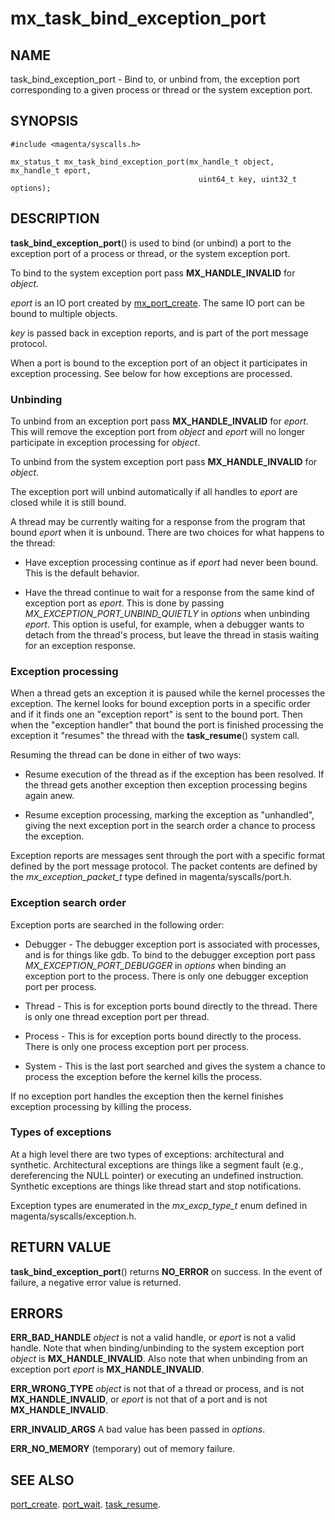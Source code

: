 # mx_task_bind_exception_port

## NAME

task_bind_exception_port - Bind to, or unbind from, the exception port
corresponding to a given process or thread or the system exception port.

## SYNOPSIS

```
#include <magenta/syscalls.h>

mx_status_t mx_task_bind_exception_port(mx_handle_t object, mx_handle_t eport,
                                          uint64_t key, uint32_t options);
```

## DESCRIPTION

**task_bind_exception_port**() is used to bind (or unbind) a port to
the exception port of a process or thread, or the system exception port.

To bind to the system exception port pass **MX_HANDLE_INVALID** for *object*.

*eport* is an IO port created by [mx_port_create](port_create.md). The same
IO port can be bound to multiple objects.

*key* is passed back in exception reports, and is part of the port
message protocol.

When a port is bound to the exception port of an object it participates
in exception processing. See below for how exceptions are processed.

### Unbinding

To unbind from an exception port pass **MX_HANDLE_INVALID** for *eport*.
This will remove the exception port from *object* and *eport* will no
longer participate in exception processing for *object*.

To unbind from the system exception port pass **MX_HANDLE_INVALID** for
*object*.

The exception port will unbind automatically if all handles to *eport*
are closed while it is still bound.

A thread may be currently waiting for a response from the program that
bound *eport* when it is unbound. There are two choices for what happens
to the thread:

- Have exception processing continue as if *eport* had never been bound.
This is the default behavior.

- Have the thread continue to wait for a response from the same kind
of exception port as *eport*. This is done by passing
*MX_EXCEPTION_PORT_UNBIND_QUIETLY* in *options* when unbinding *eport*.
This option is useful, for example, when a debugger wants to detach from the
thread's process, but leave the thread in stasis waiting for an exception
response.

### Exception processing

When a thread gets an exception it is paused while the kernel processes
the exception. The kernel looks for bound exception ports in a specific order
and if it finds one an "exception report" is sent to the bound port.
Then when the "exception handler" that bound the port is finished processing
the exception it "resumes" the thread with the **task_resume**() system call.

Resuming the thread can be done in either of two ways:

- Resume execution of the thread as if the exception has been resolved.
If the thread gets another exception then exception processing begins
again anew.

- Resume exception processing, marking the exception as "unhandled", giving
the next exception port in the search order a chance to process the exception.

Exception reports are messages sent through the port with a specific format
defined by the port message protocol. The packet contents are defined by
the *mx_exception_packet_t* type defined in magenta/syscalls/port.h.

### Exception search order

Exception ports are searched in the following order:

- Debugger - The debugger exception port is associated with processes, and
is for things like gdb. To bind to the debugger exception port
pass *MX_EXCEPTION_PORT_DEBUGGER* in *options* when binding an
exception port to the process.
There is only one debugger exception port per process.

- Thread - This is for exception ports bound directly to the thread.
There is only one thread exception port per thread.

- Process - This is for exception ports bound directly to the process.
There is only one process exception port per process.

- System - This is the last port searched and gives the system a chance to
process the exception before the kernel kills the process.

If no exception port handles the exception then the kernel finishes
exception processing by killing the process.

### Types of exceptions

At a high level there are two types of exceptions: architectural and synthetic.
Architectural exceptions are things like a segment fault (e.g., dereferencing
the NULL pointer) or executing an undefined instruction. Synthetic exceptions
are things like thread start and stop notifications.

Exception types are enumerated in the *mx_excp_type_t* enum defined
in magenta/syscalls/exception.h.

## RETURN VALUE

**task_bind_exception_port**() returns **NO_ERROR** on success.
In the event of failure, a negative error value is returned.

## ERRORS

**ERR_BAD_HANDLE** *object* is not a valid handle,
or *eport* is not a valid handle. Note that when binding/unbinding
to the system exception port *object* is **MX_HANDLE_INVALID**.
Also note that when unbinding from an exception port *eport* is
**MX_HANDLE_INVALID**.

**ERR_WRONG_TYPE**  *object* is not that of a thread or process,
and is not **MX_HANDLE_INVALID**,
or *eport* is not that of a port and is not **MX_HANDLE_INVALID**.

**ERR_INVALID_ARGS** A bad value has been passed in *options*.

**ERR_NO_MEMORY**  (temporary) out of memory failure.

## SEE ALSO

[port_create](port_create.md).
[port_wait](port_wait.md).
[task_resume](task_resume.md).

